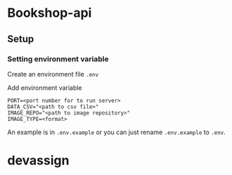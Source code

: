 # Bookshop-api

## Setup

### Setting environment variable

Create an environment file `.env`

Add environment variable

```.env
PORT=<port number for to run server>
DATA_CSV="<path to csv file>"
IMAGE_REPO="<path to image repository>"
IMAGE_TYPE=<format>
```

An example is in `.env.example` or you can just rename `.env.example` to `.env`.
# devassign
